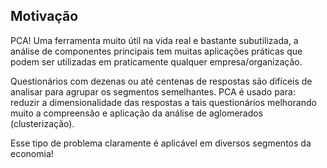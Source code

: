 ## <a> Motivação </a>

PCA! Uma ferramenta muito útil na vida real e bastante subutilizada, a análise de componentes principais tem muitas aplicações práticas que podem ser utilizadas em praticamente qualquer empresa/organização.

Questionários com dezenas ou até centenas de respostas são difíceis de analisar para agrupar os segmentos semelhantes. PCA é usado para: reduzir a dimensionalidade das respostas a tais questionários melhorando muito a compreensão e aplicação da análise de aglomerados (clusterização).

Esse tipo de problema claramente é aplicável em diversos segmentos da economia!
